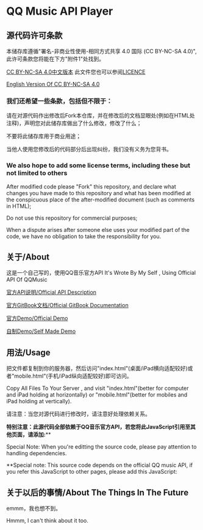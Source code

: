 # QQ Music API Player

## 源代码许可条款
本储存库遵循"署名-非商业性使用-相同方式共享 4.0 国际 (CC BY-NC-SA 4.0)",此许可条款您将能在下方"附件1"处找到。

[CC BY-NC-SA 4.0中文版本](https://creativecommons.org/licenses/by-nc-sa/4.0/deed.zh) 此文件您也可以参阅[LICENCE](https://github.com/i-am-a-loser-using-windows-server/qqmusic-player/blob/master/LICENSE)

[English Version Of CC BY-NC-SA 4.0](https://creativecommons.org/licenses/by-nc-sa/4.0/deed.en)

### 我们还希望一些条款，包括但不限于：

  请在对源代码作出修改后Fork本仓库，并在修改后的文档显眼处(例如在HTML处注释)，声明您对此储存库做出了什么修改，修改了什么；
  
  不要将此储存库用于商业用途；
  
  当他人使用您修改后的代码部分后出现纠纷，我们没有义务为您背书。
  
### We also hope to add some license terms, including these but not limited to others

  After modified code please "Fork" this repository, and declare what changes you have made to this repository  and what has been modified at the conspicuous place of the after-modified document (such as comments in HTML);
  
  Do not use this repository for commercial purposes;
  
  When a dispute arises after someone else uses your modified part of the code, we have no obligation to take the responsibility for you.
  
## 关于/About

这是一个自己写的，使用QQ音乐官方API
It's Wrote By My Self , Using Official API Of QQMusic


[官方API说明/Official API Description](https://y.qq.com/m/api/open/index.html)

[官方GitBook文档/Official GitBook Documentation](https://xingqiao.gitbooks.io/qmplayer/content/)

[官方Demo/Official Demo](http://y.qq.com/m/demo/2017/player.html)

[自制Demo/Self Made Demo](http://ilovecpp.pw/proj/qqmusic/)


## 用法/Usage

把文件都复制到你的服务器，然后访问"index.html"(桌面/iPad横向适配较好)或者"mobile.html"(手机/iPad纵向适配较好)即可访问。

Copy All Files To Your Server , and visit "index.html"(better for computer and iPad holding at horizontally) or "mobile.html"(better for mobiles and iPad holding at vertically).

请注意：当您对源代码进行修改时，请注意好处理依赖关系。

  **特别注意：此源代码全部依赖于QQ音乐官方API，若您将此JavaScript引用至其他页面，请添加:**<script src="https://y.gtimg.cn/music/h5/player/player.js?max_age=2592000"></script>**
    

Special Note: When you're editting the source code, please pay attention to handling dependencies. 

  **Special note: This source code depends on the official QQ music API, if you refer this JavaScript to other pages, please add this JavaScript:
    **<script src="https://y.gtimg.cn/music/h5/player/player.js?max_age=2592000"></script>**
## 关于以后的事情/About The Things In The Future

emmm，我也想不到。

Hmmm, I can't think about it too.
